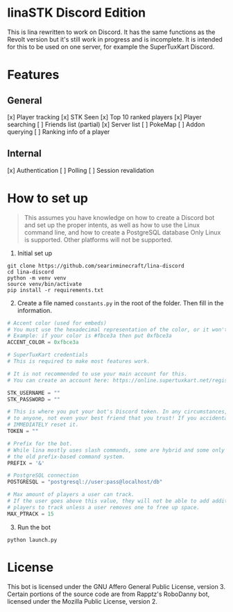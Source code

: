 # linaSTK Discord Edition
This is lina rewritten to work on Discord. It has the same functions as the Revolt version but it's still work in progress and is incomplete. It is intended for this to be used on one server, for example the SuperTuxKart Discord.

# Features

## General
[x] Player tracking
[x] STK Seen
[x] Top 10 ranked players
[x] Player searching
[ ] Friends list (partial)
[x] Server list
[ ] PokeMap
[ ] Addon querying
[ ] Ranking info of a player
## Internal
[x] Authentication
[ ] Polling
[ ] Session revalidation

# How to set up

> This assumes you have knowledge on how to create a Discord bot and set up the proper intents, as well as how to use the Linux command line, and how to create a PostgreSQL database
> Only Linux is supported. Other platforms will not be supported.

1. Initial set up
```
git clone https://github.com/searinminecraft/lina-discord
cd lina-discord
python -m venv venv
source venv/bin/activate
pip install -r requirements.txt
```

2. Create a file named `constants.py` in the root of the folder. Then fill in the information.
```py
# Accent color (used for embeds)
# You must use the hexadecimal representation of the color, or it won't work!
# Example: if your color is #fbce3a then put 0xfbce3a
ACCENT_COLOR = 0xfbce3a

# SuperTuxKart credentials
# This is required to make most features work.

# It is not recommended to use your main account for this.
# You can create an account here: https://online.supertuxkart.net/register.php

STK_USERNAME = ""
STK_PASSWORD = ""

# This is where you put your bot's Discord token. In any circumstances, DO NOT share this
# to anyone, not even your best friend that you trust! If you accidentally share it,
# IMMEDIATELY reset it.
TOKEN = ""

# Prefix for the bot.
# While lina mostly uses slash commands, some are hybrid and some only use
# the old prefix-based command system.
PREFIX = '&'

# PostgreSQL connection
POSTGRESQL = "postgresql://user:pass@localhost/db" 

# Max amount of players a user can track.
# If the user goes above this value, they will not be able to add additional
# players to track unless a user removes one to free up space.
MAX_PTRACK = 15
```

3. Run the bot
```
python launch.py
```

# License
This bot is licensed under the GNU Affero General Public License, version 3.
Certain portions of the source code are from Rapptz's RoboDanny bot, licensed under the Mozilla Public License, version 2.
